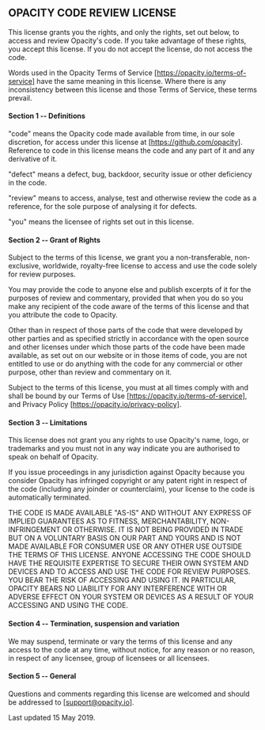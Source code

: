 ## OPACITY CODE REVIEW LICENSE

This license grants you the rights, and only the rights, set out below, to access and review Opacity's code. If you take advantage of these rights, you accept this license. If you do not accept the license, do not access the code.

Words used in the Opacity Terms of Service [https://opacity.io/terms-of-service] have the same meaning in this license. Where there is any inconsistency between this license and those Terms of Service, these terms prevail.

#### Section 1 -- Definitions

"code" means the Opacity code made available from time, in our sole discretion, for access under this license at [https://github.com/opacity]. Reference to code in this license means the code and any part of it and any derivative of it.

"defect" means a defect, bug, backdoor, security issue or other deficiency in the code.

"review" means to access, analyse, test and otherwise review the code as a reference, for the sole purpose of analysing it for defects.

"you" means the licensee of rights set out in this license.

#### Section 2 -- Grant of Rights

Subject to the terms of this license, we grant you a non-transferable, non-exclusive, worldwide, royalty-free license to access and use the code solely for review purposes.

You may provide the code to anyone else and publish excerpts of it for the purposes of review and commentary, provided that when you do so you make any recipient of the code aware of the terms of this license and that you attribute the code to Opacity.

Other than in respect of those parts of the code that were developed by other parties and as specified strictly in accordance with the open source and other licenses under which those parts of the code have been made available, as set out on our website or in those items of code, you are not entitled to use or do anything with the code for any commercial or other purpose, other than review and commentary on it.

Subject to the terms of this license, you must at all times comply with and shall be bound by our Terms of Use [https://opacity.io/terms-of-service], and Privacy Policy [https://opacity.io/privacy-policy].

#### Section 3 -- Limitations

This license does not grant you any rights to use Opacity's name, logo, or trademarks and you must not in any way indicate you are authorised to speak on behalf of Opacity.

If you issue proceedings in any jurisdiction against Opacity because you consider Opacity has infringed copyright or any patent right in respect of the code (including any joinder or counterclaim), your license to the code is automatically terminated.

THE CODE IS MADE AVAILABLE "AS-IS" AND WITHOUT ANY EXPRESS OF IMPLIED GUARANTEES AS TO FITNESS, MERCHANTABILITY, NON-INFRINGEMENT OR OTHERWISE. IT IS NOT BEING PROVIDED IN TRADE BUT ON A VOLUNTARY BASIS ON OUR PART AND YOURS AND IS NOT MADE AVAILABLE FOR CONSUMER USE OR ANY OTHER USE OUTSIDE THE TERMS OF THIS LICENSE. ANYONE ACCESSING THE CODE SHOULD HAVE THE REQUISITE EXPERTISE TO SECURE THEIR OWN SYSTEM AND DEVICES AND TO ACCESS AND USE THE CODE FOR REVIEW PURPOSES. YOU BEAR THE RISK OF ACCESSING AND USING IT. IN PARTICULAR, OPACITY BEARS NO LIABILITY FOR ANY INTERFERENCE WITH OR ADVERSE EFFECT ON YOUR SYSTEM OR DEVICES AS A RESULT OF YOUR ACCESSING AND USING THE CODE.

#### Section 4 -- Termination, suspension and variation

We may suspend, terminate or vary the terms of this license and any access to the code at any time, without notice, for any reason or no reason, in respect of any licensee, group of licensees or all licensees.

#### Section 5 -- General

Questions and comments regarding this license are welcomed and should be addressed to [support@opacity.io].

Last updated 15 May 2019.
